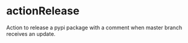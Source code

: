 # actionRelease
Action to release a pypi package with a comment when master branch receives an update. 
